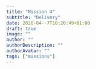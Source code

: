 ```yaml
---
title: "Mission 4"
subtitle: "Delivery"
date: 2020-04--7T16:20:49+01:00
draft: true
image: ""
author: ""
authorDescription: ""
authorAvatar: ""
tags: ["missions"]
---
```



